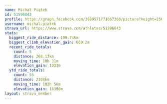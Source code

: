 ```yaml
---
name: Michał Piątek
id: 51596843
profile: https://graph.facebook.com/3089571771067360/picture?height=256&width=256
username: michal-piatek
strava_url: https://www.strava.com/athletes/51596843
stats:
  biggest_ride_distance: 109.74km
  biggest_climb_elevation_gain: 669.2m
  recent_ride_totals:
    count: 5
    distance: 268.13km
    moving_time: 10h 31m
    elevation_gain: 1033m
  ytd_ride_totals:
    count: 56
    distance: 2308km
    moving_time: 102h 56m
    elevation_gain: 16398m
layout: strava_member
--- 
```

